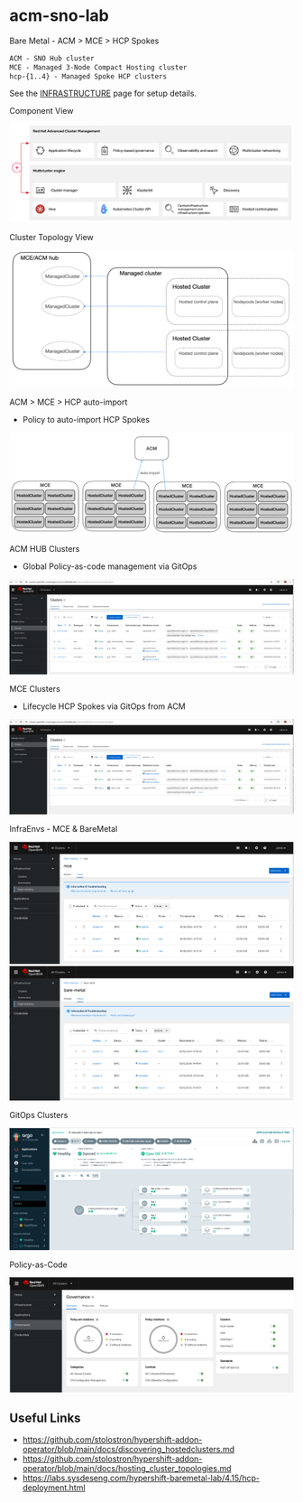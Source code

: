 # acm-sno-lab

Bare Metal - ACM > MCE > HCP Spokes

    ACM - SNO Hub cluster
    MCE - Managed 3-Node Compact Hosting cluster
    hcp-{1..4} - Managed Spoke HCP clusters

See the [INFRASTRUCTURE](INFRASTRUCTURE.md) page for setup details.

Component View

![acm-mce.png](images/acm-mce.png)

Cluster Topology View

![acm-mce-topology2.png](images/acm-mce-topology2.png)

ACM > MCE > HCP auto-import

- Policy to auto-import HCP Spokes

![acm-mce-discovery1.png](images/acm-mce-discovery1.png)

ACM HUB Clusters

- Global Policy-as-code management via GitOps

![acm-hub-clusters.png](images/acm-hub-clusters.png)

MCE Clusters

- Lifecycle HCP Spokes via GitOps from ACM

![mce-clusters.png](images/mce-clusters.png)

InfraEnvs - MCE & BareMetal

![mce-infra-env.png](images/mce-infra-env.png)
![bm-infra-env.png](images/bm-infra-env.png)

GitOps Clusters

![gitops-clusters.png](images/gitops-clusters.png)

Policy-as-Code

![policy-as-code.png](images/policy-as-code.png)

## Useful Links

- https://github.com/stolostron/hypershift-addon-operator/blob/main/docs/discovering_hostedclusters.md
- https://github.com/stolostron/hypershift-addon-operator/blob/main/docs/hosting_cluster_topologies.md
- https://labs.sysdeseng.com/hypershift-baremetal-lab/4.15/hcp-deployment.html
